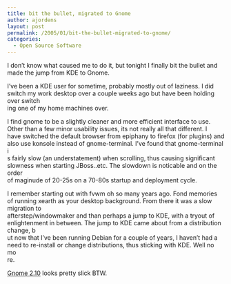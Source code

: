 ```yaml
---
title: bit the bullet, migrated to Gnome
author: ajordens
layout: post
permalink: /2005/01/bit-the-bullet-migrated-to-gnome/
categories:
  - Open Source Software
---
```

I don&#8217;t know what caused me to do it, but tonight I finally bit the bullet and made the jump from KDE to Gnome. 

I&#8217;ve been a KDE user for sometime, probably mostly out of laziness. I did switch my work desktop over a couple weeks ago but have been holding over switch  
ing one of my home machines over.

I find gnome to be a slightly cleaner and more efficient interface to use. Other than a few minor usability issues, its not really all that different. I  
have switched the default browser from epiphany to firefox (for plugins) and also use konsole instead of gnome-terminal. I&#8217;ve found that gnome-terminal i  
s fairly slow (an understatement) when scrolling, thus causing significant slowness when starting JBoss..etc. The slowdown is noticable and on the order  
of maginude of 20-25s on a 70-80s startup and deployment cycle.

I remember starting out with fvwm oh so many years ago. Fond memories of running xearth as your desktop background. From there it was a slow migration to  
afterstep/windowmaker and than perhaps a jump to KDE, with a tryout of enlightenment in between. The jump to KDE came about from a distribution change, b  
ut now that I&#8217;ve been running Debian for a couple of years, I haven&#8217;t had a need to re-install or change distributions, thus sticking with KDE. Well no mo  
re. 

[Gnome 2.10][1] looks pretty slick BTW.

 [1]: http://www.gnome.org/~davyd/gnome-2-10/